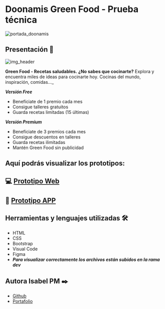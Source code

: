 # Doonamis Green Food - Prueba técnica
![portada_doonamis](https://user-images.githubusercontent.com/67895734/204843343-4e4f3a0d-536d-4ee4-98d5-4af10117444d.png)


## Presentación 🚀
![img_header](https://user-images.githubusercontent.com/67895734/204874158-c1048dc7-edd4-4aeb-9098-b65fd0279992.png)

**Green Food - Recetas saludables.**
**¿No sabes que cocinarte?** Explora y encuentra miles de ideas para cocinarte hoy. Cocinas del mundo, inspiración, comidas..._

_**Versión Free**_
- Benefíciate de 1 premio cada mes
- Consigue talleres gratuitos
- Guarda recetas limitadas (15 últimas)

_**Versión Premium**_
- Benefíciate de 3 premios cada mes
- Consigue descuentos en talleres
- Guarda recetas ilimitadas
- Mantén Green Food sin publicidad


## Aquí podrás visualizar los prototipos:

 ## 💻 [Prototipo Web](https://www.figma.com/proto/gIJNwgor42i99ZzTSe96VZ/Doonamis?node-id=152%3A2936&scaling=scale-down-width&page-id=0%3A1&starting-point-node-id=80%3A8617&hide-ui=1) 
## 📱 [Prototipo APP](https://www.figma.com/proto/gIJNwgor42i99ZzTSe96VZ/Doonamis?node-id=75%3A2376&scaling=scale-down&page-id=2%3A6&starting-point-node-id=75%3A2376)


## Herramientas y lenguajes utilizadas 🛠️

* HTML
* CSS
* Bootstrap
* Visual Code
* Figma
* **_Para visualizar correctamente los archivos están subidos en la rama dev_**

## Autora Isabel PM ✒️

* [Github](https://github.com/isabelpm)
* [Portafolio](https://www.isabelpuigmarin.com)

